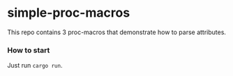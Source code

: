 # simple-proc-macros

This repo contains 3 proc-macros that demonstrate how to parse attributes.

### How to start
Just run `cargo run`.
